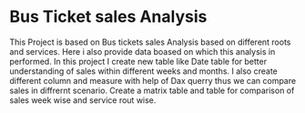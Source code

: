 # Bus Ticket sales Analysis 
This Project is based on Bus tickets sales Analysis based on different roots and services.
Here i also provide data boased on which this analysis in performed.
In this project I create new table like Date table for better understanding of sales within different weeks and months.
I also create different column and measure with help of Dax querry thus we can compare sales in diffrernt scenario.
Create a matrix table and table for comparison of sales week wise and service rout wise.
